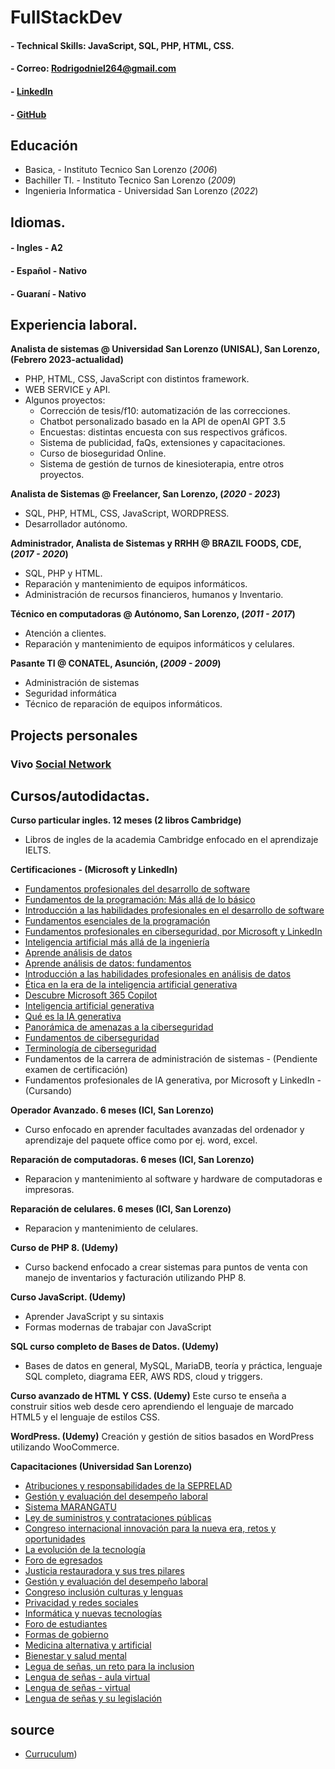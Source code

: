 # FullStackDev
#### - Technical Skills: JavaScript, SQL, PHP, HTML, CSS.
#### - Correo: [Rodrigodniel264@gmail.com](mailto:Rodrigodniel264@gmail.com)
#### - [LinkedIn](https://www.linkedin.com/in/rodrigo-mereles-1b4b1a220/) 
#### - [GitHub](https://github.com/Rokudou264/)

## Educación
- Basica, - Instituto Tecnico San Lorenzo (_2006_)				       		
- Bachiller TI. - Instituto Tecnico San Lorenzo (_2009_)       		
- Ingenieria Informatica - Universidad San Lorenzo (_2022_)

## Idiomas.
#### - Ingles - A2
#### - Español - Nativo
#### - Guaraní - Nativo

## Experiencia laboral.

**Analista de sistemas @ Universidad San Lorenzo (UNISAL), San Lorenzo, (Febrero 2023-actualidad)**
- PHP, HTML, CSS, JavaScript con distintos framework.
- WEB SERVICE y API.
- Algunos proyectos:
  - Corrección de tesis/f10: automatización de las correcciones.
  - Chatbot personalizado basado en la API de openAI GPT 3.5
  - Encuestas: distintas encuesta con sus respectivos gráficos.
  - Sistema de publicidad, faQs, extensiones y capacitaciones.
  - Curso de bioseguridad Online.
  - Sistema de gestión de turnos de kinesioterapia, entre otros proyectos.
    
**Analista de Sistemas @ Freelancer, San Lorenzo, (_2020 - 2023_)**
- SQL, PHP, HTML, CSS, JavaScript, WORDPRESS.
- Desarrollador autónomo.
  
**Administrador, Analista de Sistemas y RRHH @ BRAZIL FOODS, CDE, (_2017 - 2020_)**
- SQL, PHP y HTML.
- Reparación y mantenimiento de equipos informáticos.
- Administración de recursos financieros, humanos y Inventario.
  
**Técnico en computadoras @ Autónomo, San Lorenzo, (_2011 - 2017_)**
- Atención a clientes.
- Reparación y mantenimiento de equipos informáticos y celulares.
  
**Pasante TI @ CONATEL, Asunción, (_2009 - 2009_)**
- Administración de sistemas
- Seguridad informática
- Técnico de reparación de equipos informáticos.

## Projects personales
### Vivo [Social Network](https://github.com/Rokudou264/vivo_redsocial)

## Cursos/autodidactas.

**Curso particular ingles. 12 meses (2 libros Cambridge)**
- Libros de ingles de la academia Cambridge enfocado en el aprendizaje IELTS.
  
**Certificaciones - (Microsoft y LinkedIn)**
- [Fundamentos profesionales del desarrollo de software](https://www.linkedin.com/learning/certificates/45fab69ed13d385e780e71acb2ad058f92c762ac8d26d75e93add6a559f1688b)
- [Fundamentos de la programación: Más allá de lo básico](https://www.linkedin.com/learning/certificates/23fc590ef7010f352ff87d8fb504f42e75e884e482a716968a1a5b6958346682)
- [Introducción a las habilidades profesionales en el desarrollo de software](https://www.linkedin.com/learning/certificates/e93377d33f60ae02d0657206e013ea840bbc4be4389783bb737bfff70adae39d)
- [Fundamentos esenciales de la programación](https://www.linkedin.com/learning/certificates/c2c8c50f92693b686766e7f64bcb9a0731bc296a760625bd1237f78d07007ae4)
- [Fundamentos profesionales en ciberseguridad, por Microsoft y LinkedIn](https://www.linkedin.com/learning/certificates/ec50b238d541317f43600c03165a2668dd8deb8032ab1e76c30bfb02cc35fc25)
- [Inteligencia artificial más allá de la ingeniería](https://www.linkedin.com/learning/certificates/85980c3560e9bbdb29e2de92ad7e2bc413fc5b0a2539e1f02f43082193007202)
- [Aprende análisis de datos](https://www.linkedin.com/learning/certificates/fc0a8272b9ff0d3d502a2f649d179bfbff28a4c662b62b288997caa4e6ac30eb)
- [Aprende análisis de datos: fundamentos](https://www.linkedin.com/learning/certificates/63b48b55d98e73633cb2f11fa41a8c16360e3d220c63ae60e057e78d1f60f793)
- [Introducción a las habilidades profesionales en análisis de datos](https://www.linkedin.com/learning/certificates/ab097e1b345fb7b68c017b787131de200c1da35e1b5e8924aac8358138e68a09)
- [Ética en la era de la inteligencia artificial generativa](https://www.linkedin.com/learning/certificates/bc9cef97493cbb4d1dfe07c658ba01b39120d349e48f66c20504ff33fab5ec8f)
- [Descubre Microsoft 365 Copilot](https://www.linkedin.com/learning/certificates/94a0989bf90c10dacbc4bee0c108103e65e4a2f002e451ff29ccfcd3fae42ed4)
- [Inteligencia artificial generativa](https://www.linkedin.com/learning/certificates/11a4450e4dcd373e749055394340e15cd9871fe66f820276a3f3684d5fe8ea21)
- [Qué es la IA generativa](https://www.linkedin.com/learning/certificates/f157358d0201f52ea6a854a6bf34bba2a9f10ad2186459404c8b08a9356e0c2f)
- [Panorámica de amenazas a la ciberseguridad](https://www.linkedin.com/learning/certificates/9a61871326dbcbdca30b903efe7bb5c2d2323618417b97a15cff72e501c21396)
- [Fundamentos de ciberseguridad](https://www.linkedin.com/learning/certificates/ab52ff8923bf00686976492af341a9f8ff1b0bf329f084b5fb0fa118301e652e)
- [Terminología de ciberseguridad](https://www.linkedin.com/learning/certificates/750bc29684f3d86b6ece519f5cb3d709f8da44f0a98766f25472223dc84e480d)
- Fundamentos de la carrera de administración de sistemas - (Pendiente examen de certificación)
- Fundamentos profesionales de IA generativa, por Microsoft y LinkedIn - (Cursando)

**Operador Avanzado. 6 meses (ICI, San Lorenzo)**
- Curso enfocado en aprender facultades avanzadas del ordenador y aprendizaje del paquete office como por ej. word, excel.
  
**Reparación de computadoras. 6 meses (ICI, San Lorenzo)**
- Reparacion y mantenimiento al software y hardware de computadoras e impresoras.

**Reparación de celulares. 6 meses (ICI, San Lorenzo)**
- Reparacion y mantenimiento de celulares.

**Curso de PHP 8. (Udemy)**
- Curso backend enfocado a crear sistemas para puntos de venta con manejo de inventarios y facturación utilizando PHP 8.

**Curso JavaScript. (Udemy)**
- Aprender JavaScript y su sintaxis
- Formas modernas de trabajar con JavaScript

**SQL curso completo de Bases de Datos. (Udemy)**
- Bases de datos en general, MySQL, MariaDB, teoría y práctica, lenguaje SQL completo, diagrama EER, AWS RDS, cloud y triggers.

**Curso avanzado de HTML Y CSS. (Udemy)**
Este curso te enseña a construir sitios web desde cero aprendiendo el lenguaje de marcado HTML5 y el lenguaje de estilos CSS.

**WordPress. (Udemy)**
Creación y gestión de sitios basados en WordPress utilizando WooCommerce.

**Capacitaciones (Universidad San Lorenzo)**
- [Atribuciones y responsabilidades de la SEPRELAD](https://drive.google.com/file/d/1gO5myGzPUxHLNxF4vJtkOfYNRHbEf5Rs/view?usp=sharing)
- [Gestión y evaluación del desempeño laboral](https://drive.google.com/file/d/14EkNMv721uX4ICmcnhQirMeEV3K-klP_/view?usp=sharing)
- [Sistema MARANGATU](https://drive.google.com/file/d/1olt5LcULZ-CNaSBk4wyLuHNbbcQMrarL/view?usp=sharing)
- [Ley de suministros y contrataciones públicas](https://drive.google.com/file/d/1YwiBMc6iPhqqteFXoA3bDuKP7xiD3EJU/view?usp=sharing)
- [Congreso internacional innovación para la nueva era, retos y oportunidades](https://drive.google.com/file/d/1uCc4bTKKBYixASU0AC5eYm-eGS10iSFI/view?usp=sharing)
- [La evolución de la tecnología](https://drive.google.com/file/d/1bEDsYX4Ov6spvSpdSr-okobbtyN7j0um/view?usp=sharing)
- [Foro de egresados](https://drive.google.com/file/d/1rjJtJFh9vgfyhSeH1AKh922Hyo1gkLDB/view?usp=sharing)
- [Justicia restauradora y sus tres pilares](https://drive.google.com/file/d/1Cwjf2SyhS8ypsA2DOKP8jDHhY8Y1YgRu/view?usp=sharing)
- [Gestión y evaluación del desempeño laboral](https://drive.google.com/file/d/1EUd2daByagIYiGlH46yC08QXz_03au8s/view?usp=sharing)
- [Congreso inclusión culturas y lenguas](https://drive.google.com/file/d/1nHy6DZSJakGhhzTfiKGMcWJGCMWoELnN/view?usp=sharing)
- [Privacidad y redes sociales](https://drive.google.com/file/d/15Qtm701aOEWDFTkUsPADuIMj6I-qwg0m/view?usp=sharing)
- [Informática y nuevas tecnologías](https://drive.google.com/file/d/1c7kOgXaIV_U3BpxhMA215eACDDFbjqGn/view?usp=sharing)
- [Foro de estudiantes](https://drive.google.com/file/d/1pvy5iJdyKVn92zIbqH36c0QFi3cbH-96/view?usp=sharing)
- [Formas de gobierno](https://drive.google.com/file/d/1pA90CZzPPpFLEqGmsn5sCfVyumyeylLi/view?usp=sharing)
- [Medicina alternativa y artificial](https://drive.google.com/file/d/1EDYd2lgBX4_4SZUXlPMmcVBK0eV86_AO/view?usp=sharing)
- [Bienestar y salud mental](https://drive.google.com/file/d/1P9evYHyNE6sfcTQGPIbdJNO5Pcibp81n/view?usp=sharing)
- [Legua de señas, un reto para la inclusion](https://drive.google.com/file/d/1BdxkVgsxEd-rLEQBKKm1DwZbX9DeA-GA/view?usp=sharing)
- [Lengua de señas - aula virtual](https://drive.google.com/file/d/1uUdgCrYhQZrdeK2_H4J8j0rbTo_N1EAM/view?usp=sharing)
- [Lengua de señas - virtual](https://drive.google.com/file/d/1xGDpGiwzARHwQFdRaYSc12PG1D78WEao/view?usp=sharing)
- [Lengua de señas y su legislación](https://drive.google.com/file/d/1e5_3f_KL6zsLFyAmlIVM18SK4J9tSbyt/view?usp=sharing)

## source
- [Curruculum]([https://www.Rokudou264.github.io/portfolio))
